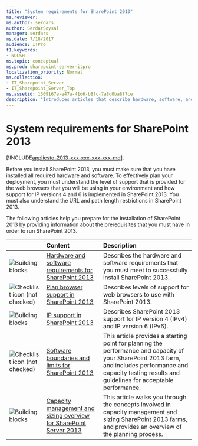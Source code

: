 ```yaml
---
title: "System requirements for SharePoint 2013"
ms.reviewer: 
ms.author: serdars
author: SerdarSoysal
manager: serdars
ms.date: 7/18/2017
audience: ITPro
f1.keywords:
- NOCSH
ms.topic: conceptual
ms.prod: sharepoint-server-itpro
localization_priority: Normal
ms.collection:
- IT_Sharepoint_Server
- IT_Sharepoint_Server_Top
ms.assetid: 1609167e-e47a-41d6-b8fc-7a8d0ba8f7ce
description: "Introduces articles that describe hardware, software, and other requirements for SharePoint."
---
```


# System requirements for SharePoint 2013

[!INCLUDE[appliesto-2013-xxx-xxx-xxx-xxx-md](../includes/appliesto-2013-xxx-xxx-xxx-xxx-md.md)]. 
  
Before you install SharePoint 2013, you must make sure that you have installed all required hardware and software. To effectively plan your deployment, you must understand the level of support that is provided for the web browsers that you will be using in your environment and how support for IP versions 4 and 6 is implemented in SharePoint 2013. You must also understand the URL and path length restrictions in SharePoint 2013. 
  
The following articles help you prepare for the installation of SharePoint 2013 by providing information about the prerequisites that you must have in order to run SharePoint 2013.
  
  
| |**Content**|**Description**|
|:-----|:-----|:-----|
|![Building blocks](../media/mod_icon_buildingblock_M.png)|[Hardware and software requirements for SharePoint 2013](hardware-software-requirements-2013.md) <br/> |Describes the hardware and software requirements that you must meet to successfully install SharePoint 2013.  <br/> |
|![Checklist icon (not checked)](../media/mod_icon_checklist_.png)|[Plan browser support in SharePoint 2013](browser-support-planning.md) <br/> |Describes levels of support for web browsers to use with SharePoint 2013.  <br/> |
|![Building blocks](../media/mod_icon_buildingblock_M.png)|[IP support in SharePoint 2013](ip-support.md) <br/> |Describes SharePoint 2013 support for IP version 4 (IPv4) and IP version 6 (IPv6).  <br/> |
|![Checklist icon (not checked)](../media/mod_icon_checklist_.png)|[Software boundaries and limits for SharePoint 2013](software-boundaries-and-limits.md) <br/> |This article provides a starting point for planning the performance and capacity of your SharePoint 2013 farm, and includes performance and capacity testing results and guidelines for acceptable performance.  <br/> |
|![Building blocks](../media/mod_icon_buildingblock_M.png)|[Capacity management and sizing overview for SharePoint Server 2013](/previous-versions/office/sharepoint-server-2010/ff758647(v=office.14)) <br/> |This article walks you through the concepts involved in capacity management and sizing SharePoint 2013 farms, and provides an overview of the planning process.  <br/> |
   

